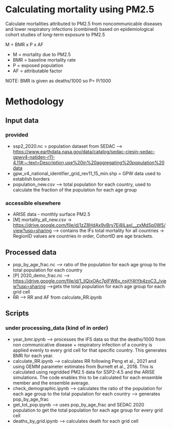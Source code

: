 # Calculating mortality using PM2.5

Calculate mortalities attributed to PM2.5 from noncommunicable diseases and lower respiratory infections (combined) based on epidemiological cohort studies of long-term exposure to PM2.5

M = BMR x P x AF

- M = mortality due to PM2.5
- BMR = baseline mortality rate
- P = exposed population
- AF = attributable factor

NOTE: BMR is given as deaths/1000 so P= P/1000

# Methodology 

## Input data
### provided
- ssp2_2020.nc = population dataset from SEDAC --> https://www.earthdata.nasa.gov/data/catalog/sedac-ciesin-sedac-gpwv4-natiden-r11-4.11#:~:text=Description,use%20in%20aggregating%20population%20data
- gpw_v4_national_identifier_grid_rev11_15_min.shp = GPW data used to establish borders
- population_new.csv --> total population for each country, used to calculate the fraction of the population for each age group

### accessible elsewhere
- ARISE data - monthly surface PM2.5 
- [M]  mortality_all_new.csv -> https://drive.google.com/file/d/1zZ8HdAx9vBry7Ej8iLaxI__zxMdSp0W5/view?usp=sharing  --> contains the IFs total mortality for all countries -> RegionID values are countries in order, CohortID are age brackets.

## Processed data
- pop_by_age_frac.nc --> ratio of the population for each age group to the total population for each country
- [P]  2020_demo_frac.nc --> https://drive.google.com/file/d/1_llQjxOAc7pIFW6v_nsjtY4tYb4zoC3_/view?usp=sharing -->gets the total population for each age group for each grid cell
- RR --> RR and AF from calculate_RR.ipynb
  
## Scripts

### under processing_data (kind of in order)
- year_bmr.ipynb --> processes the IFS data so that the deaths/1000 from non communicative disease + respiratory infection of a country is applied evenly to every grid cell for that specific country. This generates BMR for each year.
- calculate_RR.ipynb --> calculates RR following Peng et al., 2021 and using GEMM parameter estimates from Burnett et al., 2018. This is calculated using regridded PM2.5 data for SSP2-4.5 and the ARISE simulations.  The code enables this to be calculated for each ensemble member and the ensemble average.
- check_demographic.ipynb --> calculates the ratio of the population for each age group to the total population for each country --> generates pop_by_age_frac
- get_tot_pop.ipynb --> uses pop_by_age_frac and SEDAC 2020 population to get the total population for each age group for every grid cell
- deaths_by_grid.ipynb --> calculates death for each grid cell


